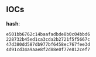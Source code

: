 
## IOCs

__hash__:

```text
e501bb6762c14baafadbde8b0c04bbd6
228732b45ed1ca3cda2b2721f5f5667c
47d380dd587db977bf6458ec767fee3d
4d91cd34a9aae8f2d88e0f77e812cef7
```